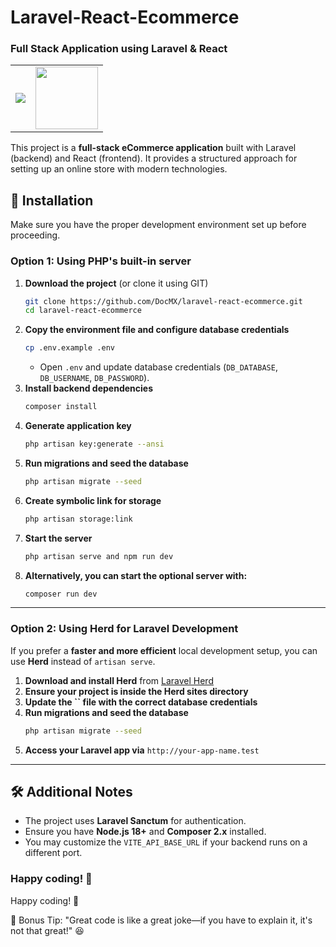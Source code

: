 # Laravel-React-Ecommerce

### Full Stack Application using Laravel & React

<table>
    <tr>
        <td>
            <a href="https://laravel.com"><img src="https://i.imgur.com/pBNT1yy.png" /></a>
        </td>
        <td>
            <a href="https://react.dev/"><img src="https://brandslogos.com/wp-content/uploads/images/large/react-logo-1.png" height="100"/></a>
        </td>
    </tr>
</table>

This project is a **full-stack eCommerce application** built with Laravel (backend) and React (frontend). It provides a structured approach for setting up an online store with modern technologies.

## 🚀 Installation

Make sure you have the proper development environment set up before proceeding.

### **Option 1: Using PHP's built-in server**

1. **Download the project** (or clone it using GIT)
   ```sh
   git clone https://github.com/DocMX/laravel-react-ecommerce.git
   cd laravel-react-ecommerce
   ```
2. **Copy the environment file and configure database credentials**
   ```sh
   cp .env.example .env
   ```
   - Open `.env` and update database credentials (`DB_DATABASE`, `DB_USERNAME`, `DB_PASSWORD`).
3. **Install backend dependencies**
   ```sh
   composer install
   ```
4. **Generate application key**
   ```sh
   php artisan key:generate --ansi
   ```
5. **Run migrations and seed the database**
   ```sh
   php artisan migrate --seed
   ```
6. **Create symbolic link for storage**
   ```sh
   php artisan storage:link
   ```
7. **Start the server**
   ```sh
   php artisan serve and npm run dev
   ```
8. **Alternatively, you can start the optional server with:**
    ```sh
    composer run dev
    ```

---

### **Option 2: Using Herd for Laravel Development**

If you prefer a **faster and more efficient** local development setup, you can use **Herd** instead of `artisan serve`.

1. **Download and install Herd** from [Laravel Herd](https://herd.laravel.com/)
2. **Ensure your project is inside the Herd sites directory**
3. **Update the ******\`\`****** file with the correct database credentials**
4. **Run migrations and seed the database**
   ```sh
   php artisan migrate --seed
   ```
6. **Access your Laravel app via** `http://your-app-name.test`

---

## 🛠 Additional Notes

- The project uses **Laravel Sanctum** for authentication.
- Ensure you have **Node.js 18+** and **Composer 2.x** installed.
- You may customize the `VITE_API_BASE_URL` if your backend runs on a different port.

### Happy coding! 🎉

Happy coding! 🎉

🚀 Bonus Tip: "Great code is like a great joke—if you have to explain it, it's not that great!" 😆

